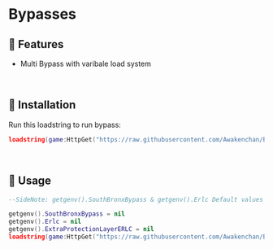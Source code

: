 # Bypasses
## 🤠 Features
- Multi Bypass with varibale load system

<br/>

## 🔌 Installation

Run this loadstring to run bypass:

```lua
loadstring(game:HttpGet("https://raw.githubusercontent.com/Awakenchan/Bypass/main/BypassAwaken"))() 
```
<br/>

## 📜 Usage
```lua
--SideNote: getgenv().SouthBronxBypass & getgenv().Erlc Default values are set to false

getgenv().SouthBronxBypass = nil
getgenv().Erlc = nil
getgenv().ExtraProtectionLayerERLC = nil
loadstring(game:HttpGet("https://raw.githubusercontent.com/Awakenchan/Bypass/main/BypassAwaken"))() 

```

